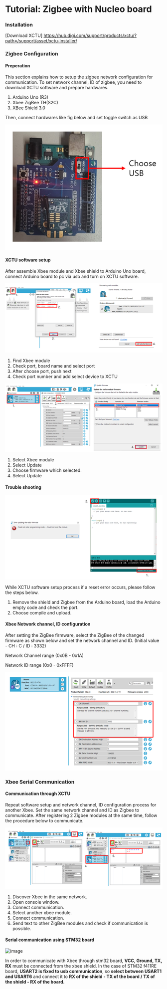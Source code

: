 # Tutorial: Zigbee with Nucleo board

### Installation

\[Download XCTU] https://hub.digi.com/support/products/xctu/?path=/support/asset/xctu-installer/

### Zigbee Configuration

#### Preperation

This section explains how to setup the zigbee network configuration for communication. To set network channel, ID of zigbee, you need to download XCTU software and prepare hardwares.

1. Arduino Uno (R3)
2. Xbee ZigBee TH(S2C)
3. XBee Shield 3.0

Then, connect hardwares like fig below and set toggle switch as USB

![](<../../.gitbook/assets/image (116).png>)

#### XCTU software setup

After assemble Xbee module and Xbee shield to Arduino Uno board, connect Arduino board to pc via usb and turn on XCTU software.

![](<../../.gitbook/assets/image (119).png>)

1. Find Xbee module
2. Check port, board name and select port
3. After choose port, push next
4. Check port number and add select device to XCTU

![](<../../.gitbook/assets/image (117).png>)

1. Select Xbee module
2. Select Update
3. Choose firmware which selected.
4. Select Update

#### Trouble shooting

![](<../../.gitbook/assets/image (115).png>)

While XCTU software setup process if a reset error occurs, please follow the steps below.

1. Remove the shield and Zigbee from the Arduino board, load the Arduino empty code and check the port.
2. Choose compile and upload.

#### Xbee Network channel, ID configuration

After setting the ZigBee firmware, select the ZigBee of the changed firmware as shown below and set the network channel and ID. (Initial value - CH : C / ID : 3332)

Network Channel range (0x0B - 0x1A)

Network ID range (0x0 - 0xFFFF)

![](<../../.gitbook/assets/image (120).png>)

### Xbee Serial Communication

#### Communication through XCTU

Repeat software setup and network channel, ID configuration process for another Xbee. Set the same network channel and ID as Zigbee to communicate. After registering 2 Zigbee modules at the same time, follow the procedure below to communicate.

![](<../../.gitbook/assets/image (121).png>)

1. Discover Xbee in the same network.
2. Open console window.
3. Connect communication.
4. Select another xbee module.
5. Connect communication.
6. Send text to other ZigBee modules and check if communication is possible.

#### Serial communication using STM32 board



![image](https://user-images.githubusercontent.com/91526930/204169137-abe48624-cc20-4d49-9ac3-f60732cd93d9.png)

In order to communicate with Xbee through stm32 board, **VCC, Ground, TX, RX** must be connected from the xbee shield. In the case of STM32 f411RE board, **USART2 is fixed to usb communication**, so **select between USART1 and USART6** and connect it to **RX of the shield - TX of the board / TX of the shield - RX of the board.**
